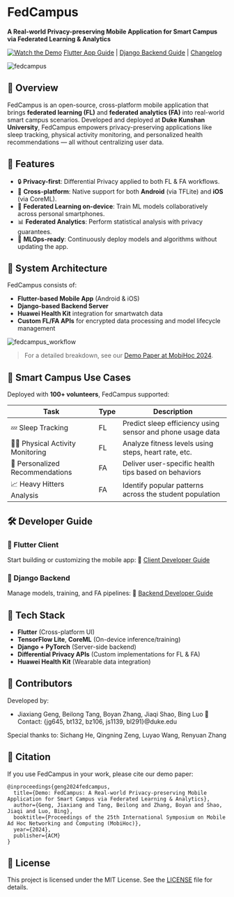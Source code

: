 # FedCampus

**A Real-world Privacy-preserving Mobile Application for Smart Campus via Federated Learning & Analytics**

[![Watch the Demo](https://img.shields.io/badge/YouTube-Demo-red)](https://youtu.be/k5iu46IjA38)
[Flutter App Guide](fedcampus/doc/guide.md) | [Django Backend Guide](fa_backend/doc/guide.md) | [Changelog](fedcampus/doc/changelog.md)

![fedcampus](https://github.com/user-attachments/assets/d4f76017-fe65-4edf-8ba3-ab0418adde8f)


## 🚀 Overview

FedCampus is an open-source, cross-platform mobile application that brings **federated learning (FL)** and **federated analytics (FA)** into real-world smart campus scenarios. Developed and deployed at **Duke Kunshan University**, FedCampus empowers privacy-preserving applications like sleep tracking, physical activity monitoring, and personalized health recommendations — all without centralizing user data.

## 🎯 Features

* 🔒 **Privacy-first**: Differential Privacy applied to both FL & FA workflows.
* 📱 **Cross-platform**: Native support for both **Android** (via TFLite) and **iOS** (via CoreML).
* 🧠 **Federated Learning on-device**: Train ML models collaboratively across personal smartphones.
* 📊 **Federated Analytics**: Perform statistical analysis with privacy guarantees.
* 🔁 **MLOps-ready**: Continuously deploy models and algorithms without updating the app.

## 🧩 System Architecture

FedCampus consists of:

* **Flutter-based Mobile App** (Android & iOS)
* **Django-based Backend Server**
* **Huawei Health Kit** integration for smartwatch data
* **Custom FL/FA APIs** for encrypted data processing and model lifecycle management

![fedcampus_workflow](https://github.com/user-attachments/assets/27e937ae-698b-4ca1-9405-ff970561382b)


> For a detailed breakdown, see our [Demo Paper at MobiHoc 2024](https://dl.acm.org/doi/10.1145/3641512.3690630).

## 📱 Smart Campus Use Cases

Deployed with **100+ volunteers**, FedCampus supported:

| Task                               | Type | Description                                                |
| ---------------------------------- | ---- | ---------------------------------------------------------- |
| 💤 Sleep Tracking                  | FL   | Predict sleep efficiency using sensor and phone usage data |
| 🏃‍♂️ Physical Activity Monitoring | FL   | Analyze fitness levels using steps, heart rate, etc.       |
| 🎯 Personalized Recommendations    | FA   | Deliver user-specific health tips based on behaviors       |
| 📈 Heavy Hitters Analysis          | FA   | Identify popular patterns across the student population    |

## 🛠 Developer Guide

### 📲 Flutter Client

Start building or customizing the mobile app:
📖 [Client Developer Guide](fedcampus/doc/guide.md)

### 🔧 Django Backend

Manage models, training, and FA pipelines:
📖 [Backend Developer Guide](fa_backend/doc/guide.md)

## 🧪 Tech Stack

* **Flutter** (Cross-platform UI)
* **TensorFlow Lite**, **CoreML** (On-device inference/training)
* **Django + PyTorch** (Server-side backend)
* **Differential Privacy APIs** (Custom implementations for FL & FA)
* **Huawei Health Kit** (Wearable data integration)

## 👥 Contributors

Developed by:

* Jiaxiang Geng, Beilong Tang, Boyan Zhang, Jiaqi Shao, Bing Luo
  📧 Contact: {jg645, bt132, bz106, js1139, bl291}@duke.edu

Special thanks to: Sichang He, Qingning Zeng, Luyao Wang, Renyuan Zhang

## 🧾 Citation

If you use FedCampus in your work, please cite our demo paper:

```
@inproceedings{geng2024fedcampus,
  title={Demo: FedCampus: A Real-world Privacy-preserving Mobile Application for Smart Campus via Federated Learning & Analytics},
  author={Geng, Jiaxiang and Tang, Beilong and Zhang, Boyan and Shao, Jiaqi and Luo, Bing},
  booktitle={Proceedings of the 25th International Symposium on Mobile Ad Hoc Networking and Computing (MobiHoc)},
  year={2024},
  publisher={ACM}
}
```

## 📄 License

This project is licensed under the MIT License. See the [LICENSE](LICENSE) file for details.

